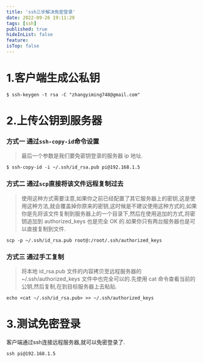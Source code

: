 ```yaml
---
title: 'ssh三步解决免密登录'
date: 2022-09-26 19:11:29
tags: [ssh]
published: true
hideInList: false
feature: 
isTop: false
---
```


# 1.客户端生成公私钥

```shell
$ ssh-keygen -t rsa -C "zhangyiming748@gmail.com"
```

# 2.上传公钥到服务器

### 方式一 通过`ssh-copy-id`命令设置

>最后一个参数是我们要免密钥登录的服务器 ip 地址.

```shell
$ ssh-copy-id -i ~/.ssh/id_rsa.pub pi@192.168.1.5
```

### 方式二 通过`scp`直接将该文件远程复制过去

>使用这种方式需要注意,如果你之前已经配置了其它服务器上的密钥,这是使用这种方法,就会覆盖掉你原来的密钥,这时候是不建议使用这种方式的,如果你是先将该文件复制到服务器上的一个目录下,然后在使用追加的方式,将密钥追加到 authorized_keys 也是完全 OK 的.如果你只有两台服务器也是可以直接复制到文件.

```shell
scp -p ~/.ssh/id_rsa.pub root@:/root/.ssh/authorized_keys
```

### 方式三 通过手工复制

>将本地 id_rsa.pub 文件的内容拷贝至远程服务器的 ~/.ssh/authorized_keys 文件中也完全可以的.先使用 cat 命令查看当前的公钥,然后复制,在到目标服务器上去粘贴.

```shell
echo <cat ~/.ssh/id_rsa.pub> >> ~/.ssh/authorized_keys
```
# 3.测试免密登录

客户端通过ssh连接远程服务器,就可以免密登录了.
```shell
ssh pi@192.168.1.5
```